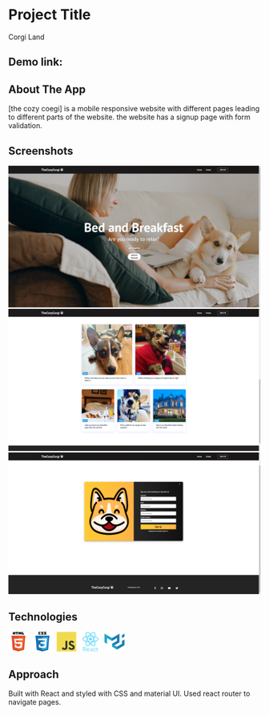 # Project Title

Corgi Land

## Demo link:

<!-- Access my site at [google.com](https://google.com) -->

## About The App

[the cozy coegi] is a mobile responsive website with different pages leading to different parts of the website. the website has a signup page with form validation.
## Screenshots

![](screenshots/home.png)
![](screenshots/home2.png)
![](screenshots/signup.png)


## Technologies

  <img src="https://github.com/devicons/devicon/blob/master/icons/html5/html5-original-wordmark.svg" title="html5" alt="html5" width="40" height="40"/>&nbsp;
  <img src="https://github.com/devicons/devicon/blob/master/icons/css3/css3-original-wordmark.svg" title="css3" alt="css3" width="40" height="40"/>&nbsp;
  <img src="https://github.com/devicons/devicon/blob/master/icons/javascript/javascript-original.svg" title="javascript" alt="javascript" width="40" height="40"/>&nbsp;
  <img src="https://github.com/devicons/devicon/blob/master/icons/react/react-original-wordmark.svg" title="React" alt="React" width="40" height="40"/>&nbsp;
  <img src="https://github.com/devicons/devicon/blob/master/icons/materialui/materialui-original.svg" title="materialui" alt="materialui" width="40" height="40"/>&nbsp;


## Approach

Built with React and styled with CSS and material UI. Used react router to navigate pages.


